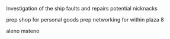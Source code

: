 Investigation of the ship
faults and repairs
potential nicknacks

prep shop for personal goods
prep networking for within plaza 8

aleno mateno

